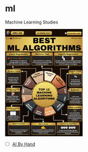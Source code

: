 # ml
Machine Learning Studies


<img src=images/DirkZee.gif width='50%' height='50%' > </img>

- [ ] [AI By Hand](https://aibyhand.substack.com/)
